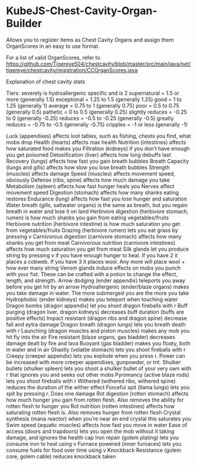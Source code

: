 # KubeJS-Chest-Cavity-Organ-Builder
Allows you to register items as Chest Cavity Organs and assign them OrganScores in an easy to use format.

For a list of valid OrganScores, refer to https://github.com/Tigereye504/chestcavity/blob/master/src/main/java/net/tigereye/chestcavity/registration/CCOrganScores.java


Explanation of chest cavity stats

Tiers:
severely            is hydroallergenic specific and is 2
supernatural        = 1.5 or more   (generally 1.5)
exceptional         = 1.25 to 1.5   (generally 1.25)
good                = 1 to 1.25     (generally 1)
average             = 0.75 to 1     (generally 0.75)
poor                = 0.5 to 0.75   (generally 0.5)
pathetic            = 0 to 0.5      (generally 0.25)
slightly reduces    = -0.25 to 0    (generally -0.25)
reduces             = -0.5 to -0.25 (generally -0.5)
greatly reduces     = -0.75 to -0.5 (generally -0.75)
cripples            = -1 or less    (generally -1) 

Luck (appendixes)                                       affects loot tables, such as fishing, chests you find, what mobs drop
Health (hearts)                                         affects max health
Nutrition (intestines)                                  affects how saturated food makes you
Filtration (kidneys)                                    if you don’t have enough you get poisoned
Detoxification (liver)                                  affects how long debuffs last
Recovery (lungs)                                        affects how fast you gain breath bubbles
Breath Capacity (lungs and gills)                       affects how slow you lose breath bubbles
Strength (muscles)                                      affects damage
Speed (muscles)                                         affects movement speed, obviously
Defense (ribs, spine)                                   affects how much damage you take
Metabolism (spleen)                                     affects how fast hunger heals you
Nerves                                                  affect movement speed
Digestion (stomach)                                     affects how many shanks eating restores
Endurance (lung)                                        affects how fast you lose hunger and saturation
Water breath (gills, saltwater organs)                  is the same as breath, but you regain breath in water and lose it on land
Herbivore digestion (herbivore stomach, rumen)          is how much shanks you gain from eating vegetables/fruits
Herbivore nutrition (herbivore intestine)               is how much saturation you get from vegetables/fruits
Grazing (herbivore rumen)                               lets you eat grass by pressing v
Carnivorous digestion (carnivore stomach)               affects how many shanks you get from meat
Carnivorous nutrition (carnivore intestines)            affects how much saturation you get from meat
Silk glands                                             let you produce string by pressing v if you have enough hunger to heal. If you have 2 it places a cobweb. If you have 3 it places wool. Any more will place wool + how ever many string
Venom glands                                            induce effects on mobs you punch with your fist. These can be crafted with a potion to change the effect, length, and strength.
Arrow dodging (ender appendix)                          teleports you away before you get hit by an arrow
Hydroallergenic (ender/blaze organs)                    makes you take damage in water. The more submerged you are the more you take 
Hydrophobic (ender kidneys)                             makes you teleport when touching water
Dragon bombs (dragon appendix)                          let you shoot dragon fireballs with r
Buff purging (dragon liver, dragon kidneys)             decreases buff duration (buffs are positive effects)
Impact resistant (dragon ribs and dragon spine)         decrease fall and eytra damage
Dragon breath (dragon lungs)                            lets you breath death with r
Launching (dragon muscles and piston muscles)           makes any mob you hit fly into the air
Fire resistant (blaze organs, gas bladder)              decreases damage dealt by fire and lava
Buoyant (gas bladder)                                   makes you floaty, both in water and in air
Ghastly (volatile stomach)                              lets you shoot fireballs with r
Creepy (creeper appendix)                               lets you explode when you press r. Power can be increased with more creeper appendixes, gunpowder, or tnt.
Shulker bullets (shulker spleen)                        lets you shoot a shulker bullet of your very own with r that ignores you and seeks out other mobs
Pyromancy (active blaze rods)                           lets you shoot fireballs with r
Withered (withered ribs, withered spine)                reduces the duration of the wither effect
Forceful spit (llama lungs)                             lets you spit by pressing r. Does one damage
Rot digestion (rotten stomach)                          affects how much hunger you gain from rotten flesh. Also removes the ability for rotten flesh to hunger you
Rot nutrition (rotten intestines)                       affects how saturating rotten flesh is. Also removes hunger from rotten flesh
Crystal synthesis (mana reactor)                        when you’re near an end crystal this saturates you
Swim speed (aquatic muscles)                            affects how fast you move in water
Ease of access (doors and trapdoors)                    lets you open the mob without it taking damage, and ignores the health cap
Iron repair (golem plating)                             lets you consume iron to heal using v
Furnace powered (inner furnaces)                        lets you consume fuels for food over time using v
Knockback Resistance (golem core, golem cable)          reduces knockback taken


